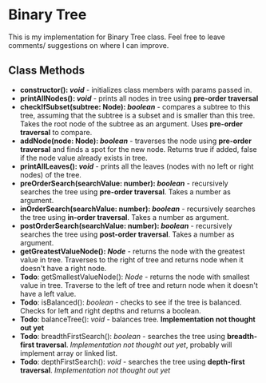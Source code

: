 # Binary Tree 
  This is my implementation for Binary Tree class. Feel free to leave comments/ suggestions on where I can improve.
## Class Methods
* **constructor(): _void_** - initializes class members with params passed in.
* **printAllNodes(): _void_** - prints all nodes in tree using **pre-order traversal**
* **checkIfSubset(subtree: Node): _boolean_** - compares a subtree to this tree, assuming that the subtree is a subset and is smaller than this tree. Takes the root node of the subtree as an argument. Uses **pre-order traversal** to compare.
* **addNode(node: Node): _boolean_** - traverses the node using **pre-order traversal** and finds a spot for the new node. Returns true if added, false if the node value already exists in tree.
* **printAllLeaves(): _void_** - prints all the leaves (nodes with no left or right nodes) of the tree. 
* **preOrderSearch(searchValue: number): _boolean_** - recursively searches the tree using **pre-order traversal**. Takes a number as argument.
* **inOrderSearch(searchValue: number): _boolean_** - recursively searches the tree using **in-order traversal**. Takes a number as argument.
* **postOrderSearch(searchValue: number): _boolean_** - recursively searches the tree using **post-order traversal**. Takes a number as argument.
* **getGreatestValueNode(): _Node_** - returns the node with the greatest value in tree. Traverses to the right of tree and returns node when it doesn't have a right node.
* **Todo**: getSmallestValueNode(): _Node_ - returns the node with smallest value in tree. Traverse to the left of tree and return node when it doesn't have a left value.
* **Todo**: isBalanced(): _boolean_ - checks to see if the tree is balanced. Checks for left and right depths and returns a boolean.  
* **Todo**: balanceTree(): _void_ - balances tree. **Implementation not thought out yet**
* **Todo**: breadthFirstSearch(): _boolean_ - searches the tree using **breadth-first traversal**. _Implementation not thought out yet_, probably will implement array or linked list.
* **Todo**: depthFirstSearch(): _void_ - searches the tree using **depth-first traversal**. _Implementation not thought out yet_

